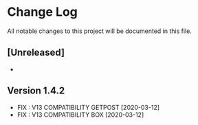 # Change Log
All notable changes to this project will be documented in this file.

## [Unreleased]

- 

## Version 1.4.2

- FIX : V13 COMPATIBILITY GETPOST [2020-03-12]
- FIX : V13 COMPATIBILITY BOX [2020-03-12]

